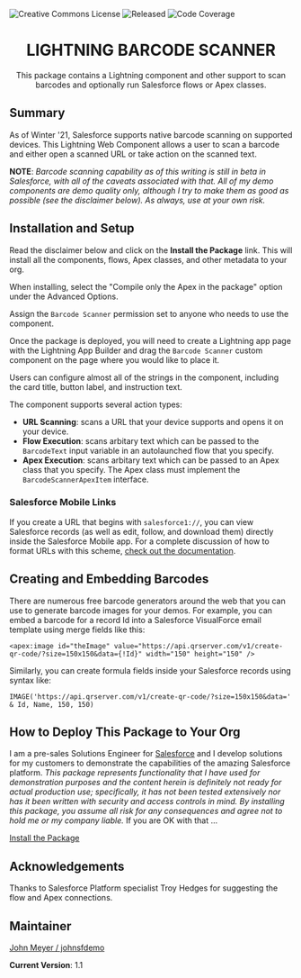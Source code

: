![Creative Commons License](https://img.shields.io/badge/license-Creative%20Commons-success) ![Released](https://img.shields.io/badge/status-Released-success) ![Code Coverage](https://img.shields.io/badge/code%20coverage-100%25-success)

<h1 align="center">LIGHTNING BARCODE SCANNER</h1>
<p align="center">
This package contains a Lightning component and other support to scan barcodes and optionally run Salesforce flows or Apex classes.
</p>

## Summary

As of Winter '21, Salesforce supports native barcode scanning on supported devices. This Lightning Web Component allows a user to scan a barcode and either open a scanned URL or take action on the scanned text.

**NOTE**: *Barcode scanning capability as of this writing is still in beta in Salesforce, with all of the caveats associated with that. All of my demo components are demo quality only, although I try to make them as good as possible (see the disclaimer below). As always, use at your own risk.*

## Installation and Setup

Read the disclaimer below and click on the **Install the Package** link. This will install all the components, flows, Apex classes, and other metadata to your org.

When installing, select the "Compile only the Apex in the package" option under the Advanced Options.

Assign the `Barcode Scanner` permission set to anyone who needs to use the component.

Once the package is deployed, you will need to create a Lightning app page with the Lightning App Builder and drag the `Barcode Scanner` custom component on the page where you would like to place it.

Users can configure almost all of the strings in the component, including the card title, button label, and instruction text.

The component supports several action types:

- **URL Scanning**: scans a URL that your device supports and opens it on your device.
- **Flow Execution**: scans arbitary text which can be passed to the `BarcodeText` input variable in an autolaunched flow that you specify.
- **Apex Execution**: scans arbitary text which can be passed to an Apex class that you specify. The Apex class must implement the `BarcodeScannerApexItem` interface.

### Salesforce Mobile Links

If you create a URL that begins with `salesforce1://`, you can view Salesforce records (as well as edit, follow, and download them) directly inside the Salesforce Mobile app. For a complete discussion of how to format URLs with this scheme, [check out the documentation](https://resources.docs.salesforce.com/sfdc/pdf/salesforce1_url_schemes.pdf).

## Creating and Embedding Barcodes

There are numerous free barcode generators around the web that you can use to generate barcode images for your demos. For example, you can embed a barcode for a record Id into a Salesforce VisualForce email template using merge fields like this:
```
<apex:image id="theImage" value="https://api.qrserver.com/v1/create-qr-code/?size=150x150&data={!Id}" width="150" height="150" />
```
Similarly, you can create formula fields inside your Salesforce records using syntax like:
```
IMAGE('https://api.qrserver.com/v1/create-qr-code/?size=150x150&data=' & Id, Name, 150, 150)
```

## How to Deploy This Package to Your Org

I am a pre-sales Solutions Engineer for [Salesforce](https://www.salesforce.com) and I develop solutions for my customers to demonstrate the capabilities of the amazing Salesforce platform. _This package represents functionality that I have used for demonstration purposes and the content herein is definitely not ready for actual production use; specifically, it has not been tested extensively nor has it been written with security and access controls in mind. By installing this package, you assume all risk for any consequences and agree not to hold me or my company liable._ If you are OK with that ...

[Install the Package](https://login.salesforce.com/packaging/installPackage.apexp?p0=04t2E000003ocEwQAI)

## Acknowledgements

Thanks to Salesforce Platform specialist Troy Hedges for suggesting the flow and Apex connections.

## Maintainer

[John Meyer / johnsfdemo](https://github.com/johnsfdemo)

**Current Version**: 1.1
